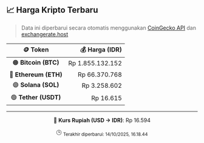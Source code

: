 

<!-- HARGA_KRIPTO -->
## 📈 Harga Kripto Terbaru

> Data ini diperbarui secara otomatis menggunakan [CoinGecko API](https://www.coingecko.com/) dan [exchangerate.host](https://exchangerate.host/)

<div align="center">

| 🪙 Token | 💰 Harga (IDR) |
|:------:|---------------:|
| 🟠 **Bitcoin (BTC)**   | Rp 1.855.132.152 |
| 🔵 **Ethereum (ETH)**  | Rp 66.370.768 |
| 🟣 **Solana (SOL)**    | Rp 3.258.602 |
| 🟢 **Tether (USDT)**   | Rp 16.615 |

---

💱 **Kurs Rupiah (USD → IDR)**: Rp 16.594

🕒 <sub>Terakhir diperbarui: 14/10/2025, 16.18.44</sub>

</div>
<!-- /HARGA_KRIPTO -->
